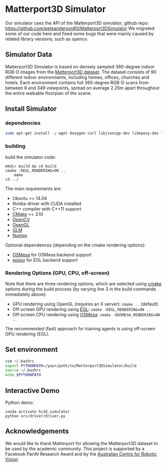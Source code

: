# Matterport3D Simulator
Our simulator uses the API of the Matterport3D simulator, github repo: https://github.com/peteanderson80/Matterport3DSimulator We migrated some of our code here and fixed some bugs that were mainly caused by related library versions, such as opencv.

## Simulator Data

Matterport3D Simulator is based on densely sampled 360-degree indoor RGB-D images from the [Matterport3D dataset](https://niessner.github.io/Matterport/). The dataset consists of 90 different indoor environments, including homes, offices, churches and hotels. Each environment contains full 360-degree RGB-D scans from between 8 and 349 viewpoints, spread on average 2.25m apart throughout the entire walkable floorplan of the scene.

## Install Simulator

### dependencies
```bash
sudo apt-get install -y wget doxygen curl libjsoncpp-dev libepoxy-dev libglm-dev libosmesa6 libosmesa6-dev libglew-dev python3-setuptools cmake libopencv-dev python3-opencv libegl1-mesa-dev
```

### building
build the simulator code:
```
mkdir build && cd build
cmake -DEGL_RENDERING=ON ..
    make
cd ../
```
The main requirements are:
- Ubuntu >= 14.04
- Nvidia-driver with CUDA installed 
- C++ compiler with C++11 support
- [CMake](https://cmake.org/) >= 3.10
- [OpenCV](http://opencv.org/)
- [OpenGL](https://www.opengl.org/)
- [GLM](https://glm.g-truc.net/0.9.8/index.html)
- [Numpy](http://www.numpy.org/)

Optional dependences (depending on the cmake rendering options):
- [OSMesa](https://www.mesa3d.org/osmesa.html) for OSMesa backend support
- [epoxy](https://github.com/anholt/libepoxy) for EGL backend support

### Rendering Options (GPU, CPU, off-screen)
Note that there are three rendering options, which are selected using [cmake](https://cmake.org/) options during the build process (by varying line 3 in the build commands immediately above):
- GPU rendering using OpenGL (requires an X server): `cmake ..` (default)
- Off-screen GPU rendering using [EGL](https://www.khronos.org/egl/): `cmake -DEGL_RENDERING=ON ..`
- Off-screen CPU rendering using [OSMesa](https://www.mesa3d.org/osmesa.html): `cmake -DOSMESA_RENDERING=ON ..`

The recommended (fast) approach for training agents is using off-screen GPU rendering (EGL).

## Set environment
```bash
vim ~/.bashrc
export PYTHONPATH=/your/path/to/Matterport3DSimulator/build
source ~/.bashrc
echo $PYTHONPATH
```

## Interactive Demo
Python demo:
```
conda activate hc3d_simulator
python src/driver/driver.py
```

## Acknowledgements

We would like to thank Matterport for allowing the Matterport3D dataset to be used by the academic community. This project is supported by a Facebook ParlAI Research Award and by the [Australian Centre for Robotic Vision](https://www.roboticvision.org/).
